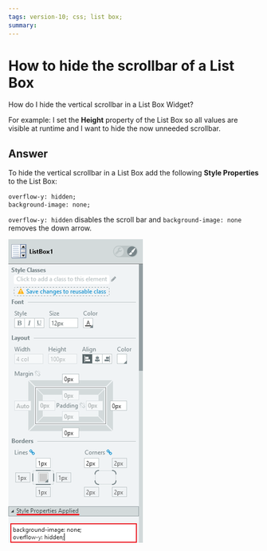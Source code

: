 ```yaml
---
tags: version-10; css; list box;
summary: 
---
```


# How to hide the scrollbar of a List Box

How do I hide the vertical scrollbar in a List Box Widget? 

For example: I set the **Height** property of the List Box so all values are visible at runtime and I want to hide the now unneeded scrollbar.

## Answer

To hide the vertical scrollbar in a List Box add the following **Style Properties** to the List Box:
    
    overflow-y: hidden;
    background-image: none;

`overflow-y: hidden` disables the scroll bar and `background-image: none` removes the down arrow. 

![Style Properties](images/hide-scrollbar-listbox-00.png)
